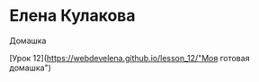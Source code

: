 # Елена Кулакова
Домашка 

[Урок 12](https://webdevelena.github.io/lesson_12/"Моя готовая домашка")
